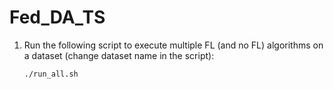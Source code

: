 # Fed_DA_TS

1. Run the following script to execute multiple FL (and no FL) algorithms on a dataset (change dataset name in the script):

   `./run_all.sh`
